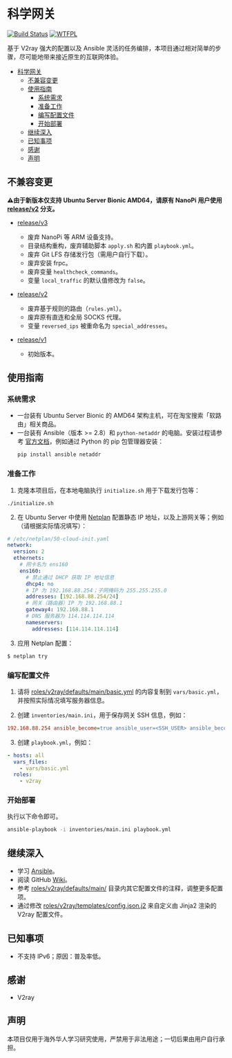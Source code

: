 # 科学网关

[![Build Status](https://travis-ci.com/wi1dcard/kexue-gateway.svg?token=FFy2KXZmvw6M3U6ihiAo&branch=master)](https://travis-ci.com/wi1dcard/kexue-gateway)
[![WTFPL](http://www.wtfpl.net/wp-content/uploads/2012/12/wtfpl-badge-2.png)](http://www.wtfpl.net/)

基于 V2ray 强大的配置以及 Ansible 灵活的任务编排，本项目通过相对简单的步骤，尽可能地带来接近原生的互联网体验。

- [科学网关](#%e7%a7%91%e5%ad%a6%e7%bd%91%e5%85%b3)
  - [不兼容变更](#%e4%b8%8d%e5%85%bc%e5%ae%b9%e5%8f%98%e6%9b%b4)
  - [使用指南](#%e4%bd%bf%e7%94%a8%e6%8c%87%e5%8d%97)
    - [系统需求](#%e7%b3%bb%e7%bb%9f%e9%9c%80%e6%b1%82)
    - [准备工作](#%e5%87%86%e5%a4%87%e5%b7%a5%e4%bd%9c)
    - [编写配置文件](#%e7%bc%96%e5%86%99%e9%85%8d%e7%bd%ae%e6%96%87%e4%bb%b6)
    - [开始部署](#%e5%bc%80%e5%a7%8b%e9%83%a8%e7%bd%b2)
  - [继续深入](#%e7%bb%a7%e7%bb%ad%e6%b7%b1%e5%85%a5)
  - [已知事项](#%e5%b7%b2%e7%9f%a5%e4%ba%8b%e9%a1%b9)
  - [感谢](#%e6%84%9f%e8%b0%a2)
  - [声明](#%e5%a3%b0%e6%98%8e)

## 不兼容变更

**⚠️由于新版本仅支持 Ubuntu Server Bionic AMD64，请原有 NanoPi 用户使用 [release/v2] 分支。**

- [release/v3]
  - 废弃 NanoPi 等 ARM 设备支持。
  - 目录结构重构，废弃辅助脚本 `apply.sh` 和内置 `playbook.yml`。
  - 废弃 Git LFS 存储发行包（需用户自行下载）。
  - 废弃安装 frpc。
  - 废弃变量 `healthcheck_commands`。
  - 变量 `local_traffic` 的默认值修改为 `false`。

- [release/v2]
  - 废弃基于规则的路由（`rules.yml`）。
  - 废弃原有直连和全局 SOCKS 代理。
  - 变量 `reversed_ips` 被重命名为 `special_addresses`。

- [release/v1]
  - 初始版本。

[release/v1]: https://github.com/wi1dcard/kexue-gateway/tree/release/v1
[release/v2]: https://github.com/wi1dcard/kexue-gateway/tree/release/v2
[release/v3]: https://github.com/wi1dcard/kexue-gateway/tree/release/v3

## 使用指南

### 系统需求

- 一台装有 Ubuntu Server Bionic 的 AMD64 架构主机，可在淘宝搜索「软路由」相关商品。
- 一台装有 Ansible（版本 >= 2.8）和 `python-netaddr` 的电脑。安装过程请参考 [官方文档](https://docs.ansible.com/ansible/latest/installation_guide/intro_installation.html)，例如通过 Python 的 pip 包管理器安装：
  ```bash
  pip install ansible netaddr
  ```

### 准备工作

1. 克隆本项目后，在本地电脑执行 `initialize.sh` 用于下载发行包等：
  ```
  ./initialize.sh
  ```

2. 在 Ubuntu Server 中使用 [Netplan](https://netplan.io/) 配置静态 IP 地址，以及上游网关等；例如（请根据实际情况填写）：
  ```yaml
  # /etc/netplan/50-cloud-init.yaml
  network:
    version: 2
    ethernets:
      # 网卡名为 ens160
      ens160:
        # 禁止通过 DHCP 获取 IP 地址信息
        dhcp4: no
        # IP 为 192.168.88.254；子网掩码为 255.255.255.0
        addresses: [192.168.88.254/24]
        # 网关（路由器）IP 为 192.168.88.1
        gateway4: 192.168.88.1
        # DNS 服务器为 114.114.114.114
        nameservers:
          addresses: [114.114.114.114]
  ```

3. 应用 Netplan 配置：
  ```bash
  $ netplan try
  ```

### 编写配置文件

1. 请将 [roles/v2ray/defaults/main/basic.yml](roles/v2ray/defaults/main/basic.yml) 的内容复制到 `vars/basic.yml`，并按照实际情况填写服务器信息。

2. 创建 `inventories/main.ini`，用于保存网关 SSH 信息，例如：
  ```ini
  192.168.88.254 ansible_become=true ansible_user=<SSH_USER> ansible_become_pass=<SUDO_PASSWORD>
  ```

3. 创建 `playbook.yml`，例如：
  ```yaml
  - hosts: all
    vars_files:
      - vars/basic.yml
    roles:
      - v2ray
  ```

### 开始部署

执行以下命令即可。

```bash
ansible-playbook -i inventories/main.ini playbook.yml
```

## 继续深入

- 学习 [Ansible](https://docs.ansible.com)。
- 阅读 GitHub [Wiki](https://github.com/wi1dcard/kexue-gateway/wiki)。
- 参考 [roles/v2ray/defaults/main/](roles/v2ray/defaults/main/) 目录内其它配置文件的注释，调整更多配置项。
- 通过修改 [roles/v2ray/templates/config.json.j2](roles/v2ray/templates/config.json.j2) 来自定义由 Jinja2 渲染的 V2ray 配置文件。

## 已知事项

- 不支持 IPv6；原因：普及率低。

## 感谢

- V2ray

## 声明

本项目仅用于海外华人学习研究使用，严禁用于非法用途；一切后果由用户自行承担。
